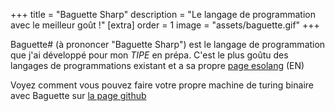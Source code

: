 +++
title = "Baguette Sharp"
description = "Le langage de programmation avec le meilleur goût !"
[extra]
order = 1
image = "assets/baguette.gif"
+++

Baguette# (à prononcer "Baguette Sharp") est le langage de programmation que
j'ai développé pour mon *TIPE* en prépa. C'est le plus goûtu des langages de
programmations existant et a sa propre [page
esolang](https://esolangs.org/wiki/Baguette) (EN)

Voyez comment vous pouvez faire votre propre machine de turing binaire avec
Baguette sur [la page
github](https://github.com/coco33920/ocaml-baguettesharp-interpreter)

